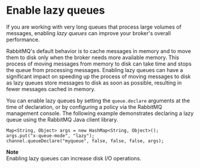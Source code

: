 # Enable lazy queues<a name="best-practices-rabbitmq-lazy-queues"></a>

 If you are working with very long queues that process large volumes of messages, enabling *lazy queues* can improve your broker's overall performance\.

 RabbitMQ's default behavior is to cache messages in memory and to move them to disk only when the broker needs more available memory\. This process of moving messages from memory to disk can take time and stops the queue from processing messages\. Enabling lazy queues can have a significant impact on speeding up the process of moving messages to disk as lazy queues store messages to disk as soon as possible, resulting in fewer messages cached in memory\.

You can enable lazy queues by setting the `queue.declare` arguments at the time of declaration, or by configuring a policy via the RabbitMQ management console\. The following example demonstrates declaring a lazy queue using the RabbitMQ Java client library\.

```
Map<String, Object> args = new HashMap<String, Object>();
args.put("x-queue-mode", "lazy");
channel.queueDeclare("myqueue", false, false, false, args);
```

**Note**  
Enabling lazy queues can increase disk I/O operations\.